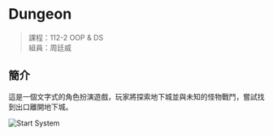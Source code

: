 # Dungeon
> 課程：112-2 OOP & DS  
> 組員：周廷威

## 簡介
這是一個文字式的角色扮演遊戲，玩家將探索地下城並與未知的怪物戰鬥，嘗試找到出口離開地下城。

![Start System](https://github.com/chou-ting-wei/NYCU_OOP-Dungeon/assets/70355885/0d62661a-6dad-4800-a3d1-aa742b1c474b)

